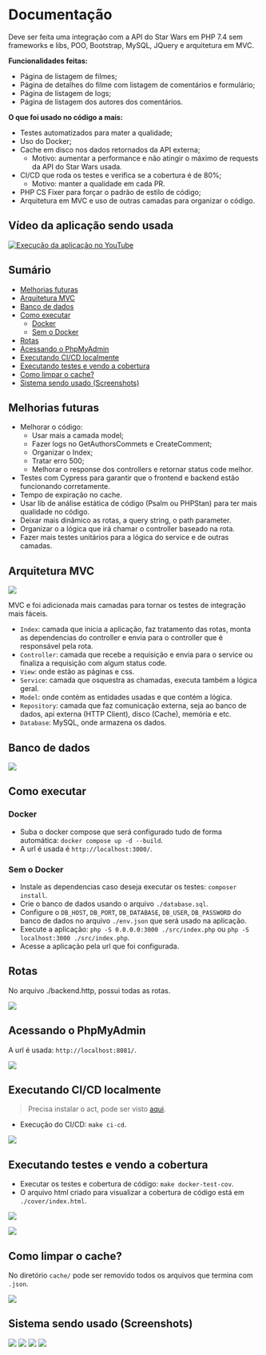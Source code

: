 # Documentação

Deve ser feita uma integração com a API do Star Wars em PHP 7.4 sem frameworks e libs, POO, Bootstrap, MySQL, JQuery e arquitetura em MVC.

**Funcionalidades feitas:**

- Página de listagem de filmes;
- Página de detalhes do filme com listagem de comentários e formulário;
- Página de listagem de logs;
- Página de listagem dos autores dos comentários.

**O que foi usado no código a mais:**

- Testes automatizados para mater a qualidade;
- Uso do Docker;
- Cache em disco nos dados retornados da API externa;
    - Motivo: aumentar a performance e não atingir o máximo de requests da API do Star Wars usada.
- CI/CD que roda os testes e verifica se a cobertura é de 80%;
    - Motivo: manter a qualidade em cada PR.
- PHP CS Fixer para forçar o padrão de estilo de código;
- Arquitetura em MVC e uso de outras camadas para organizar o código.

## Vídeo da aplicação sendo usada

[![Execução da aplicação no YouTube](https://img.youtube.com/vi/SXLEcUbvSPg/0.jpg)](https://youtu.be/SXLEcUbvSPg)

## Sumário

- [Melhorias futuras](#melhorias-futuras)
- [Arquitetura MVC](#arquitetura-mvc)
- [Banco de dados](#banco-de-dados)
- [Como executar](#como-executar)
    - [Docker](#docker)
    - [Sem o Docker](#sem-o-docker)
- [Rotas](#rotas)
- [Acessando o PhpMyAdmin](#acessando-o-phpmyadmin)
- [Executando CI/CD localmente](#executando-cicd-localmente)
- [Executando testes e vendo a cobertura](#executando-testes-e-vendo-a-cobertura)
- [Como limpar o cache?](#como-limpar-o-cache)
- [Sistema sendo usado (Screenshots)](#sistema-sendo-usado-screenshots)

## Melhorias futuras

- Melhorar o código:
    - Usar mais a camada model;
    - Fazer logs no GetAuthorsCommets e CreateComment;
    - Organizar o Index;
    - Tratar erro 500;
    - Melhorar o response dos controllers e retornar status code melhor.
- Testes com Cypress para garantir que o frontend e backend estão funcionando corretamente.
- Tempo de expiração no cache.
- Usar lib de análise estática de código (Psalm ou PHPStan) para ter mais qualidade no código.
- Deixar mais dinâmico as rotas, a query string, o path parameter.
- Organizar o a lógica que irá chamar o controller baseado na rota.
- Fazer mais testes unitários para a lógica do service e de outras camadas.

## Arquitetura MVC

![](./docs/arquitetura.png)

MVC e foi adicionada mais camadas para tornar os testes de integração mais fáceis.

- `Index`: camada que inicia a aplicação, faz tratamento das rotas, monta as dependencias do controller e envia para o controller que é responsável pela rota.
- `Controller`: camada que recebe a requisição e envia para o service ou finaliza a requisição com algum status code.
- `View`: onde estão as páginas e css.
- `Service`: camada que osquestra as chamadas, executa também a lógica geral.
- `Model`: onde contém as entidades usadas e que contém a lógica.
- `Repository`: camada que faz comunicação externa, seja ao banco de dados, api externa (HTTP Client), disco (Cache), memória e etc.
- `Database`: MySQL, onde armazena os dados.

## Banco de dados

![](./docs/banco-de-dados.png)

## Como executar

### Docker

- Suba o docker compose que será configurado tudo de forma automática: `docker compose up -d --build`.
- A url é usada é `http://localhost:3000/`.

### Sem o Docker

- Instale as dependencias caso deseja executar os testes: `composer install`.
- Crie o banco de dados usando o arquivo `./database.sql`.
- Configure o `DB_HOST`, `DB_PORT`, `DB_DATABASE`, `DB_USER`, `DB_PASSWORD` do banco de dados no arquivo `./env.json` que será usado na aplicação.
- Execute a aplicação: `php -S 0.0.0.0:3000 ./src/index.php` ou `php -S localhost:3000 ./src/index.php`.
- Acesse a aplicação pela url que foi configurada.

## Rotas

No arquivo ./backend.http, possui todas as rotas.

![](./docs/img-7.png)

## Acessando o PhpMyAdmin

A url é usada: `http://localhost:8081/`.

![](./docs/img-5.png)

## Executando CI/CD localmente

> Precisa instalar o act, pode ser visto [aqui](https://nektosact.com/installation/index.html).

- Execução do CI/CD: `make ci-cd`.

![](./docs/img-4.png)

## Executando testes e vendo a cobertura

- Executar os testes e cobertura de código: `make docker-test-cov`.
- O arquivo html criado para visualizar a cobertura de código está em `./cover/index.html`.

![](./docs/img-2.png)

![](./docs/img-3.png)

## Como limpar o cache?

No diretório `cache/` pode ser removido todos os arquivos que termina com `.json`.

![](./docs/img-1.png)

## Sistema sendo usado (Screenshots)

![](./docs/page-1.png)
![](./docs/page-2.png)
![](./docs/page-3.png)
![](./docs/page-4.png)

